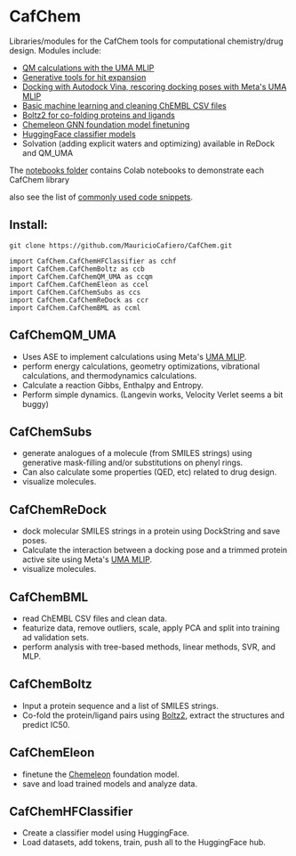 # CafChem
Libraries/modules for the CafChem tools for computational chemistry/drug design. Modules include:

- [QM calculations with the UMA MLIP](#cafchemqm_uma) <br>
- [Generative tools for hit expansion](#cafchemsubs) <br>
- [Docking with Autodock Vina, rescoring docking poses with Meta's UMA MLIP](#cafchemredock) <br>
- [Basic machine learning and cleaning ChEMBL CSV files](#cafchembml) <br>
- [Boltz2 for co-folding proteins and ligands](#cafchemboltz) <br>
- [Chemeleon GNN foundation model finetuning](#cafchemeleon) <br>
- [HuggingFace classifier models](#cafchemhfclassifier)<br>
- Solvation (adding explicit waters and optimizing) available in ReDock and QM_UMA <br>

The [notebooks folder](https://github.com/MauricioCafiero/CafChem/tree/main/notebooks) contains Colab notebooks to demonstrate each CafChem library

also see the list of [commonly used code snippets](https://github.com/MauricioCafiero/CafChem/blob/main/Tips_and_Oneliners.md).

## Install:
```
git clone https://github.com/MauricioCafiero/CafChem.git

import CafChem.CafChemHFClassifier as cchf
import CafChem.CafChemBoltz as ccb
import CafChem.CafChemQM_UMA as ccqm
import CafChem.CafChemEleon as ccel
import CafChem.CafChemSubs as ccs
import CafChem.CafChemReDock as ccr
import CafChem.CafChemBML as ccml
```

## CafChemQM_UMA
- Uses ASE to implement calculations using Meta's [UMA MLIP](https://github.com/facebookresearch/fairchem).
- perform energy calculations, geometry optimizations, vibrational calculations, and thermodynamics calculations.
- Calculate a reaction Gibbs, Enthalpy and Entropy.
- Perform simple dynamics. (Langevin works, Velocity Verlet seems a bit buggy)

## CafChemSubs
- generate analogues of a molecule (from SMILES strings) using generative mask-filling and/or substitutions on phenyl rings.
- Can also calculate some properties (QED, etc) related to drug design.
- visualize molecules. 
## CafChemReDock
- dock molecular SMILES strings in a protein using DockString and save poses.
- Calculate the interaction between a docking pose and a trimmed protein active site using Meta's [UMA MLIP](https://github.com/facebookresearch/fairchem).
- visualize molecules.
## CafChemBML
- read ChEMBL CSV files and clean data.
- featurize data, remove outliers, scale, apply PCA and split into training ad validation sets.
- perform analysis with tree-based methods, linear methods, SVR, and MLP.
## CafChemBoltz
- Input a protein sequence and a list of SMILES strings.
- Co-fold the protein/ligand pairs using [Boltz2](https://github.com/jwohlwend/boltz), extract the structures and predict IC50.
## CafChemEleon
- finetune the [Chemeleon](https://github.com/JacksonBurns/chemeleon) foundation model.
- save and load trained models and analyze data.
## CafChemHFClassifier
- Create a classifier model using HuggingFace.
- Load datasets, add tokens, train, push all to the HuggingFace hub.
